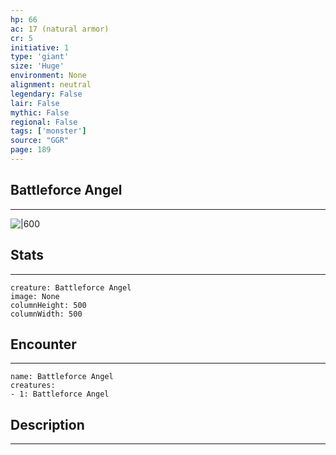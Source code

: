 ```yaml
---
hp: 66
ac: 17 (natural armor)
cr: 5
initiative: 1
type: 'giant'    
size: 'Huge'
environment: None
alignment: neutral
legendary: False
lair: False
mythic: False
regional: False
tags: ['monster']
source: "GGR"
page: 189
---
```


## Battleforce Angel
---

![|600](D:/Program%20Files/5e.tools/img/bestiary/GGR/Battleforce%20Angel.jpg)

## Stats
---

```statblock
creature: Battleforce Angel
image: None
columnHeight: 500
columnWidth: 500
```

## Encounter
---

```encounter-table
name: Battleforce Angel
creatures:
- 1: Battleforce Angel
```

## Description
---




